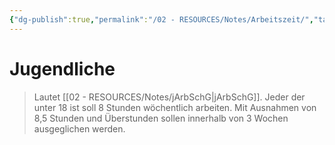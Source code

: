 ```yaml
---
{"dg-publish":true,"permalink":"/02 - RESOURCES/Notes/Arbeitszeit/","tags":["#jArbSchG"],"noteIcon":"","updated":"2024-08-11T00:01:44.000+02:00"}
---
```


# Jugendliche
>Lautet [[02 - RESOURCES/Notes/jArbSchG\|jArbSchG]]. Jeder der unter 18 ist soll 8 Stunden wöchentlich arbeiten.
>Mit Ausnahmen von 8,5 Stunden und Überstunden sollen innerhalb von 3 Wochen ausgeglichen werden.